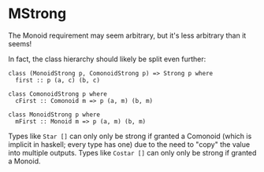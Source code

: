 # MStrong

The Monoid requirement may seem arbitrary, but it's less arbitrary than it seems!

In fact, the class hierarchy should likely be split even further:

```
class (MonoidStrong p, ComonoidStrong p) => Strong p where
  first :: p (a, c) (b, c)

class ComonoidStrong p where
  cFirst :: Comonoid m => p (a, m) (b, m)

class MonoidStrong p where
  mFirst :: Monoid m => p (a, m) (b, m)
```

Types like `Star []` can only only be strong if granted a Comonoid (which is implicit in haskell; every type has one) due to the need to "copy" the value into multiple outputs.
Types like `Costar []` can only only be strong if granted a Monoid.
